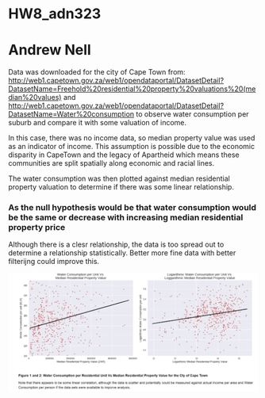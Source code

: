 # HW8_adn323
# Andrew Nell
Data was downloaded for the city of Cape Town from:
http://web1.capetown.gov.za/web1/opendataportal/DatasetDetail?DatasetName=Freehold%20residential%20property%20valuations%20(median%20values) and http://web1.capetown.gov.za/web1/opendataportal/DatasetDetail?DatasetName=Water%20consumption to observe water consumption per suburb and compare it with some valuation of income. 

In this case, there was no income data, so median property value was used as an indicator of income. This assumption is possible due to the economic disparity in CapeTown and the legacy of Apartheid which means these communities are split spatially along economic and racial lines. 

The water consumption was then plotted against median residential property valuation to determine if there was some linear relationship. 

### As the null hypothesis would be that water consumption would be the same or decrease with increasing median residential property price 

Although there is a clesr relationship, the data is too spread out to determine a relationship statistically. 
Better more fine data with better filterijng could improve this. 

![bashrc aliases and functions](https://github.com/andrewnell/PUI2017_adn323/raw/master/HW8_adn323/HW8_adn323_Plot.PNG)
